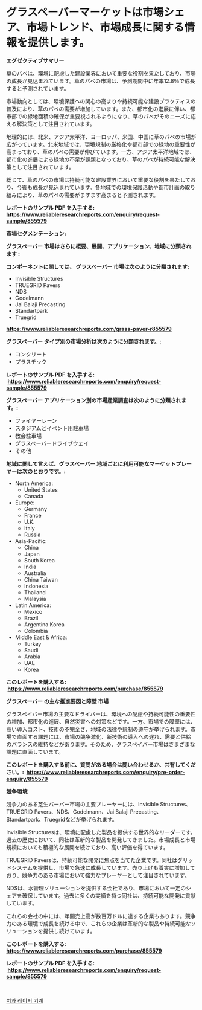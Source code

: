 <p><h1>グラスペーバーマーケットは市場シェア、市場トレンド、市場成長に関する情報を提供します。</h1></p><p><strong>エグゼクティブサマリー</strong></p>
<p><p>草のパベは、環境に配慮した建設業界において重要な役割を果たしており、市場の成長が見込まれています。草のパベの市場は、予測期間中に年率12.8％で成長すると予測されています。</p><p>市場動向としては、環境保護への関心の高まりや持続可能な建設プラクティスの普及により、草のパベの需要が増加しています。また、都市化の進展に伴い、都市部での緑地面積の確保が重要視されるようになり、草のパベがそのニーズに応える解決策として注目されています。</p><p>地理的には、北米、アジア太平洋、ヨーロッパ、米国、中国に草のパベの市場が広がっています。北米地域では、環境規制の厳格化や都市部での緑地の重要性が高まっており、草のパベの需要が伸びています。一方、アジア太平洋地域では、都市化の進展による緑地の不足が課題となっており、草のパベが持続可能な解決策として注目されています。</p><p>総じて、草のパベの市場は持続可能な建設業界において重要な役割を果たしており、今後も成長が見込まれています。各地域での環境保護活動や都市計画の取り組みにより、草のパベの需要がますます高まると予測されます。</p></p>
<p><strong>レポートのサンプル PDF を入手する: <a href="https://www.reliableresearchreports.com/enquiry/request-sample/855579">https://www.reliableresearchreports.com/enquiry/request-sample/855579</a></strong></p>
<p><strong>市場セグメンテーション:</strong></p>
<p><strong> グラスペーバー 市場はさらに概要、展開、アプリケーション、地域に分類されます :</strong></p>
<p><strong>コンポーネントに関しては、 グラスペーバー 市場は次のように分類されます: &nbsp;</strong></p>
<p><ul><li>Invisible Structures</li><li>TRUEGRID Pavers</li><li>NDS</li><li>Godelmann</li><li>Jai Balaji Precasting</li><li>Standartpark</li><li>Truegrid</li></ul></p>
<p><strong><a href="https://www.reliableresearchreports.com/grass-paver-r855579">https://www.reliableresearchreports.com/grass-paver-r855579</a></strong></p>
<p><strong> グラスペーバー タイプ別の市場分析は次のように分類されます。:</strong></p>
<p><ul><li>コンクリート</li><li>プラスチック</li></ul></p>
<p><strong>レポートのサンプル PDF を入手する: &nbsp;<a href="https://www.reliableresearchreports.com/enquiry/request-sample/855579">https://www.reliableresearchreports.com/enquiry/request-sample/855579</a></strong></p>
<p><strong> グラスペーバー アプリケーション別の市場産業調査は次のように分類されます。:</strong></p>
<p><ul><li>ファイヤーレーン</li><li>スタジアムとイベント用駐車場</li><li>教会駐車場</li><li>グラスペーバードライブウェイ</li><li>その他</li></ul></p>
<p><strong>地域に関して言えば、グラスペーバー 地域ごとに利用可能なマーケットプレーヤーは次のとおりです。:</strong></p>
<p><ul>
    <li>
        North America:
        <ul>
            <li>United States</li>
            <li>Canada</li>
        </ul>
    </li>
    <li>
        Europe:
        <ul>
            <li>Germany</li>
            <li>France</li>
            <li>U.K.</li>
            <li>Italy</li>
            <li>Russia</li>
        </ul>
    </li>
    <li>
        Asia-Pacific:
        <ul>
            <li>China</li>
            <li>Japan</li>
            <li>South Korea</li>
            <li>India</li>
            <li>Australia</li>
            <li>China Taiwan</li>
            <li>Indonesia</li>
            <li>Thailand</li>
            <li>Malaysia</li>
        </ul>
    </li>
    <li>
        Latin America:
        <ul>
            <li>Mexico</li>
            <li>Brazil</li>
            <li>Argentina Korea</li>
            <li>Colombia</li>
        </ul>
    </li>
    <li>
        Middle East & Africa:
        <ul>
            <li>Turkey</li>
            <li>Saudi</li>
            <li>Arabia</li>
            <li>UAE</li>
            <li>Korea</li>
        </ul>
    </li>
    </ul></p>
<p><strong>このレポートを購入する: &nbsp;<a href="https://www.reliableresearchreports.com/purchase/855579">https://www.reliableresearchreports.com/purchase/855579</a></strong></p>
<p><strong>グラスペーバー の主な推進要因と障壁 市場</strong></p>
<p><p>グラスペイバー市場の主要なドライバーは、環境への配慮や持続可能性の重要性の増加、都市化の進展、自然災害への対策などです。一方、市場での障壁には、高い導入コスト、技術の不完全さ、地域の法律や規制の遵守が挙げられます。市場で直面する課題には、市場の競争激化、新技術の導入への遅れ、需要と供給のバランスの維持などがあります。そのため、グラスペイバー市場はさまざまな課題に直面しています。</p></p>
<p><strong>このレポートを購入する前に、質問がある場合は問い合わせるか、共有してください。:&nbsp; <a href="https://www.reliableresearchreports.com/enquiry/pre-order-enquiry/855579">https://www.reliableresearchreports.com/enquiry/pre-order-enquiry/855579</a></strong></p>
<p><strong>競争環境</strong></p>
<p><p>競争力のある芝生パーバー市場の主要プレーヤーには、Invisible Structures、TRUEGRID Pavers、NDS、Godelmann、Jai Balaji Precasting、Standartpark、Truegridなどが挙げられます。</p><p>Invisible Structuresは、環境に配慮した製品を提供する世界的なリーダーです。過去の歴史において、同社は革新的な製品を開発してきました。市場成長と市場規模においても積極的な展開を続けており、高い評価を得ています。</p><p>TRUEGRID Paversは、持続可能な開発に焦点を当てた企業です。同社はグリッドシステムを提供し、市場で急速に成長しています。売り上げも着実に増加しており、競争力のある市場において強力なプレーヤーとして注目されています。</p><p>NDSは、水管理ソリューションを提供する会社であり、市場において一定のシェアを確保しています。過去に多くの実績を持つ同社は、持続可能な開発に貢献しています。</p><p>これらの会社の中には、年間売上高が数百万ドルに達する企業もあります。競争力のある環境で成長を続ける中で、これらの企業は革新的な製品や持続可能なソリューションを提供し続けています。</p></p>
<p><strong>このレポートを購入する: &nbsp; <a href="https://www.reliableresearchreports.com/purchase/855579">https://www.reliableresearchreports.com/purchase/855579</a></strong></p>
<p><strong>レポートのサンプル PDF を入手する: &nbsp;<a href="https://www.reliableresearchreports.com/enquiry/request-sample/855579">https://www.reliableresearchreports.com/enquiry/request-sample/855579</a></strong><strong></strong></p>
<p>&nbsp;</p>
<p><p><a href="https://medium.com/@royerdmtyan906778/%EC%B9%98%EA%B3%BC-%EB%A0%88%EC%9D%B4%EC%A0%80-%EA%B8%B0%EA%B3%84-%EC%8B%9C%EC%9E%A5-%EC%9C%A0%ED%98%95-%EC%9D%91%EC%9A%A9-%EB%B0%8F-%EC%A7%80%EB%A6%AC%EC%97%90-%EB%8C%80%ED%95%9C-%ED%8F%AC%EA%B4%84%EC%A0%81%EC%9D%B8-%ED%8F%89%EA%B0%80-84bef669b466">치과 레이저 기계</a></p></p>
